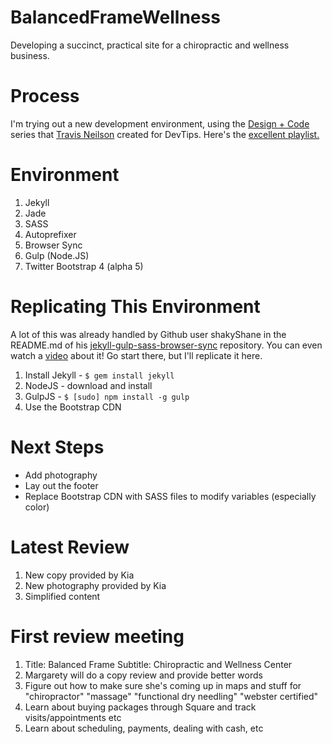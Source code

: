 # BalancedFrameWellness
Developing a succinct, practical site for a chiropractic and wellness business.

# Process
I'm trying out a new development environment, using the [Design + Code](https://github.com/travisneilson/Design-Code) series that [Travis Neilson](http://travisneilson.com/) created for DevTips. Here's the [excellent playlist.](https://www.youtube.com/playlist?list=PLqGj3iMvMa4KeBN2krBtcO3U90_7SOl-A)

# Environment
  1. Jekyll
  2. Jade
  3. SASS
  4. Autoprefixer
  5. Browser Sync
  6. Gulp (Node.JS)
  7. Twitter Bootstrap 4 (alpha 5)

# Replicating This Environment
A lot of this was already handled by Github user shakyShane in the README.md of his [jekyll-gulp-sass-browser-sync](https://github.com/shakyShane/jekyll-gulp-sass-browser-sync) repository. You can even watch a [video](quick.as/pvrslgx) about it!
Go start there, but I'll replicate it here.

  1. Install Jekyll - `$ gem install jekyll`
  2. NodeJS - download and install
  3. GulpJS - `$ [sudo] npm install -g gulp`
  4. Use the Bootstrap CDN

# Next Steps
* Add photography
* Lay out the footer
* Replace Bootstrap CDN with SASS files to modify variables (especially color)

# Latest Review
1. New copy provided by Kia
2. New photography provided by Kia
3. Simplified content

# First review meeting
1. Title: Balanced Frame
   Subtitle: Chiropractic and Wellness Center
2. Margarety will do a copy review and provide better words
3. Figure out how to make sure she's coming up in maps and stuff for "chiropractor" "massage" "functional dry needling" "webster certified"
4. Learn about buying packages through Square and track visits/appointments etc
5. Learn about scheduling, payments, dealing with cash, etc
